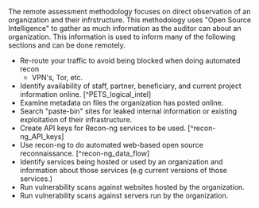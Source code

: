 
The remote assessment methodology focuses on direct observation of an organization and their infrstructure. This methodology uses "Open Source Intelligence" to gather as much information as the auditor can about an organization. This information is used to inform many of the following sections and can be done remotely. 

  * Re-route your traffic to avoid being blocked when doing automated recon
    * VPN's, Tor, etc.
  * Identify availability of staff, partner, beneficiary, and current project information online. [^PETS_logical_intel]
  * Examine metadata on files the organization has posted online.
  * Search "paste-bin" sites for leaked internal information or existing exploitation of their infrastructure.
  * Create API keys for Recon-ng services to be used. [^recon-ng_API_keys]
  * Use recon-ng to do automated web-based open source reconnaissance. [^recon-ng_data_flow]
  * Identify services being hosted or used by an organization and information about those services (e.g current versions of those services.)
  * Run vulnerability scans against websites hosted by the organization.
  * Run vulnerability scans against servers run by the organization.


